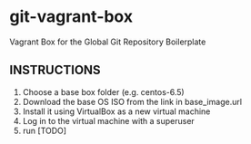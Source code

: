 git-vagrant-box
===============

Vagrant Box for the Global Git Repository Boilerplate

INSTRUCTIONS
------------

1. Choose a base box folder (e.g. centos-6.5)
2. Download the base OS ISO from the link in base_image.url
3. Install it using VirtualBox as a new virtual machine
4. Log in to the virtual machine with a superuser
5. run [TODO]